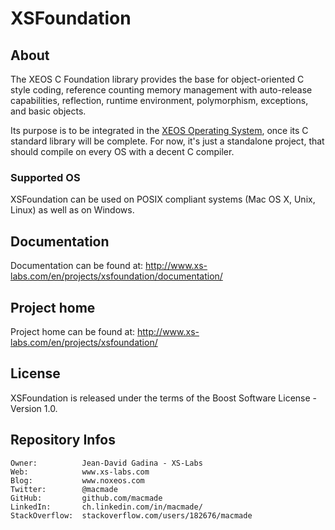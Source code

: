 XSFoundation
============

About
-----

The XEOS C Foundation library provides the base for object-oriented C style coding, reference counting memory management with auto-release capabilities, reflection, runtime environment, polymorphism, exceptions, and basic objects.

Its purpose is to be integrated in the [XEOS Operating System](http://www.xs-labs.com/en/projects/xeos/), once its C standard library will be complete.
For now, it's just a standalone project, that should compile on every OS with a decent C compiler.

### Supported OS

XSFoundation can be used on POSIX compliant systems (Mac OS X, Unix, Linux) as well as on Windows.

Documentation
-------------

Documentation can be found at: http://www.xs-labs.com/en/projects/xsfoundation/documentation/

Project home
------------

Project home can be found at: http://www.xs-labs.com/en/projects/xsfoundation/

License
-------

XSFoundation is released under the terms of the Boost Software License - Version 1.0.

Repository Infos
----------------

    Owner:			Jean-David Gadina - XS-Labs
    Web:			www.xs-labs.com
    Blog:			www.noxeos.com
    Twitter:		@macmade
    GitHub:			github.com/macmade
    LinkedIn:		ch.linkedin.com/in/macmade/
    StackOverflow:	stackoverflow.com/users/182676/macmade
